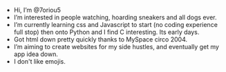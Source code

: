 - Hi, I’m @7oriou5
- I’m interested in people watching, hoarding sneakers and all dogs ever.
- I’m currently learning css and Javascript to start (no coding experience full stop) then onto Python and I find C interesting. Its early days.
- Got html down pretty quickly thanks to MySpace circo 2004.
- I’m aiming to create websites for my side hustles, and eventually get my app idea down.
- I don't like emojis.

